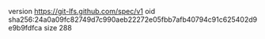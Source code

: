 version https://git-lfs.github.com/spec/v1
oid sha256:24a0a09fc82749d7c990aeb22272e05fbb7afb40794c91c625402d9e9b9fdfca
size 288
